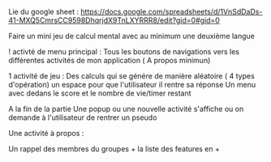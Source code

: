 Lie du google sheet :
https://docs.google.com/spreadsheets/d/1VnSdDaDs-41-MXQ5CmrsCC9598DhqrjdX9TnLXYRRR8/edit?gid=0#gid=0



Faire un mini jeu de calcul mental avec au minimum une deuxième langue

! activté de menu principal : Tous les boutons de navigations vers les différentes activités de mon application ( A propos minimun)


1 activité de jeu : Des calculs qui se génére de manière aléatoire ( 4 types d'opération) un espace pour que l'utilisateur il rentre sa réponse
Un menu avec dedans le score et le nombre de vie/timer restant

A la fin de la partie Une popup ou une nouvelle activité s'affiche ou on demande à l'utilisateur de rentrer un pseudo

Une activité à propos :

Un rappel des membres du groupes + la liste des features en +
